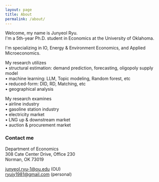 ```yaml
---
layout: page
title: About
permalink: /about/
---
```


Welcome, my name is Junyeol Ryu.  
I'm a 5th-year Ph.D. student in Economics at the University of Oklahoma.

I'm specializing in IO, Energy & Environment Economics, and Applied Microeconomics.


My research utilizes  
• structural estimation: demand prediction, forecasting, oligopoly supply model  
• machine learning: LLM, Topic modeling, Random forest, etc  
• reduced-form: DID, RD, Matching, etc  
• geographical analysis  


My research examines  
• airline industry  
• gasoline station industry  
• electricity market  
• LNG up & downstream market  
• auction & procurement market  



### Contact me

Department of Economics  
308 Cate Center Drive, Office 230  
Norman, OK 73019  

junyeol.ryu-1@ou.edu  (OU)  
ryujy1981@gmail.com  (personal)  

